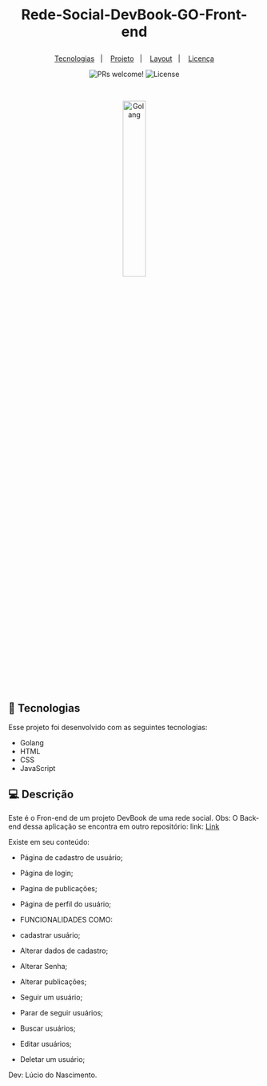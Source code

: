 <h1 align="center">
  
Rede-Social-DevBook-GO-Front-end
</h1>

<p align="center">
  <a href="#-tecnologias">Tecnologias</a>&nbsp;&nbsp;&nbsp;|&nbsp;&nbsp;&nbsp;
  <a href="#-projeto">Projeto</a>&nbsp;&nbsp;&nbsp;|&nbsp;&nbsp;&nbsp;
  <a href="#-layout">Layout</a>&nbsp;&nbsp;&nbsp;|&nbsp;&nbsp;&nbsp;
  <a href="#memo-licença">Licença</a>
</p>

<p align="center">
 <img src="https://img.shields.io/static/v1?label=PRs&message=welcome&color=49AA26&labelColor=000000" alt="PRs welcome!" />

  <img alt="License" src="https://img.shields.io/static/v1?label=license&message=MIT&color=49AA26&labelColor=000000">
</p>

<br>

<p align="center">
  <img alt="Golang" src="https://encrypted-tbn0.gstatic.com/images?q=tbn:ANd9GcQD1WTldhdnkgqjJR_TORLqEjmhMylM6r0O-g&usqp=CAU" width="30%">
</p>

## 🚀 Tecnologias

Esse projeto foi desenvolvido com as seguintes tecnologias:

- Golang
- HTML
- CSS
- JavaScript

## 💻 Descrição

Este é o Fron-end de um projeto DevBook de uma rede social.
Obs: O Back-end dessa aplicação se encontra em outro repositório:
link: [Link](https://github.com/lucio-iot-dev/Rede-Social-DevBook-GO-Back-end)

Existe em seu conteúdo: 

- Página de cadastro de usuário;
- Página de login;
- Pagina de publicações;
- Página de perfil do usuário;

- FUNCIONALIDADES COMO:

- cadastrar usuário;
- Alterar dados de cadastro;
- Alterar Senha;
- Alterar publicações;
- Seguir um usuário;
- Parar de seguir usuários;
- Buscar usuários;
- Editar usuários;
- Deletar um usuário;

Dev: Lúcio do Nascimento.
